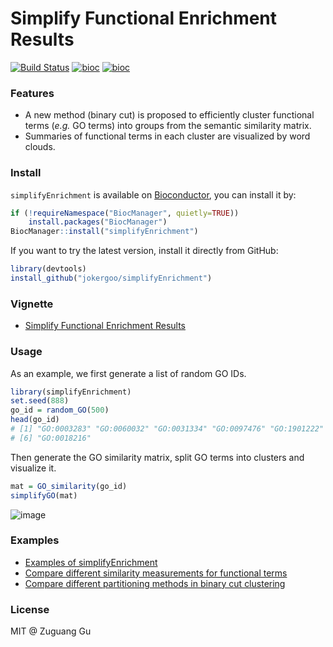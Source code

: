 # Simplify Functional Enrichment Results

[![Build Status](https://travis-ci.org/jokergoo/simplifyEnrichment.svg)](https://travis-ci.org/jokergoo/simplifyEnrichment)
[![bioc](http://www.bioconductor.org/shields/downloads/devel/simplifyEnrichment.svg)](https://bioconductor.org/packages/stats/bioc/simplifyEnrichment/) 
[![bioc](http://www.bioconductor.org/shields/years-in-bioc/simplifyEnrichment.svg)](http://bioconductor.org/packages/devel/bioc/html/simplifyEnrichment.html)

### Features

- A new method (binary cut) is proposed to efficiently cluster functional terms (_e.g._ GO terms) into groups from the semantic similarity matrix.
- Summaries of functional terms in each cluster are visualized by word clouds.


### Install

`simplifyEnrichment` is available on [Bioconductor](http://www.bioconductor.org/packages/devel/bioc/html/simplifyEnrichment.html), you can install it by:

```r
if (!requireNamespace("BiocManager", quietly=TRUE))
    install.packages("BiocManager")
BiocManager::install("simplifyEnrichment")
```

If you want to try the latest version, install it directly from GitHub:

```r
library(devtools)
install_github("jokergoo/simplifyEnrichment")
```

### Vignette

- [Simplify Functional Enrichment Results](https://jokergoo.github.io/simplifyEnrichment/articles/simplifyEnrichment.html)

### Usage

As an example, we first generate a list of random GO IDs.

```r
library(simplifyEnrichment)
set.seed(888)
go_id = random_GO(500)
head(go_id)
# [1] "GO:0003283" "GO:0060032" "GO:0031334" "GO:0097476" "GO:1901222"
# [6] "GO:0018216"
```

Then generate the GO similarity matrix, split GO terms into clusters and visualize it.

```r
mat = GO_similarity(go_id)
simplifyGO(mat)
```

![image](https://user-images.githubusercontent.com/449218/89673686-133c8600-d8e7-11ea-89fe-5221cb64d819.png)

### Examples

- [Examples of simplifyEnrichment](https://simplifyenrichment.github.io/examples/)
- [Compare different similarity measurements for functional terms](https://simplifyenrichment.github.io/compare_similarity/)
- [Compare different partitioning methods in binary cut clustering](https://simplifyenrichment.github.io/test_partition_methods/)

### License

MIT @ Zuguang Gu
